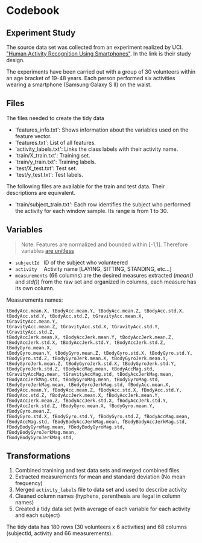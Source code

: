 # Codebook

## Experiment Study

The source data set was collected from an experiment realized by UCI. ["Human Activity Recognition Using Smartphones"](http://archive.ics.uci.edu/ml/datasets/Human+Activity+Recognition+Using+Smartphones). In the link is their study design.

The experiments have been carried out with a group of 30 volunteers within an age bracket of 19-48 years. Each person performed six activities wearing a smartphone (Samsung Galaxy S II) on the waist.

## Files

The files needed to create the tidy data
 + 'features_info.txt': Shows information about the variables used on the feature vector.
 + 'features.txt': List of all features.
 + 'activity_labels.txt': Links the class labels with their activity name.
 + 'train/X_train.txt': Training set.
 + 'train/y_train.txt': Training labels.
 + 'test/X_test.txt': Test set.
 + 'test/y_test.txt': Test labels.

The following files are available for the train and test data. Their descriptions are equivalent. 

 + 'train/subject_train.txt': Each row identifies the subject who performed the activity for each window sample. Its range is from 1 to 30. 

## Variables

> Note: Features are normalized and bounded within [-1,1]. Therefore 
> variables [are unitless](https://class.coursera.org/getdata-010/forum/thread?thread_id=49#comment-453)

 + `subjectId ` ID of the subject who volunteered
 + `activity  ` Activity name [LAYING, SITTING, STANDING, etc...]
 + `measurements` (66 columns) are the desired measures extracted (*mean()* and *std()*) from the raw set and organized in columns, each measure has its own column.

Measurements names:
```
tBodyAcc.mean.X, tBodyAcc.mean.Y, tBodyAcc.mean.Z, tBodyAcc.std.X, 
tBodyAcc.std.Y, tBodyAcc.std.Z, tGravityAcc.mean.X, tGravityAcc.mean.Y, 
tGravityAcc.mean.Z, tGravityAcc.std.X, tGravityAcc.std.Y, tGravityAcc.std.Z, 
tBodyAccJerk.mean.X, tBodyAccJerk.mean.Y, tBodyAccJerk.mean.Z, 
tBodyAccJerk.std.X, tBodyAccJerk.std.Y, tBodyAccJerk.std.Z, tBodyGyro.mean.X, 
tBodyGyro.mean.Y, tBodyGyro.mean.Z, tBodyGyro.std.X, tBodyGyro.std.Y, 
tBodyGyro.std.Z, tBodyGyroJerk.mean.X, tBodyGyroJerk.mean.Y, 
tBodyGyroJerk.mean.Z, tBodyGyroJerk.std.X, tBodyGyroJerk.std.Y, 
tBodyGyroJerk.std.Z, tBodyAccMag.mean, tBodyAccMag.std, 
tGravityAccMag.mean, tGravityAccMag.std, tBodyAccJerkMag.mean, 
tBodyAccJerkMag.std, tBodyGyroMag.mean, tBodyGyroMag.std, 
tBodyGyroJerkMag.mean, tBodyGyroJerkMag.std, fBodyAcc.mean.X, 
fBodyAcc.mean.Y, fBodyAcc.mean.Z, fBodyAcc.std.X, fBodyAcc.std.Y, 
fBodyAcc.std.Z, fBodyAccJerk.mean.X, fBodyAccJerk.mean.Y, 
fBodyAccJerk.mean.Z, fBodyAccJerk.std.X, fBodyAccJerk.std.Y, 
fBodyAccJerk.std.Z, fBodyGyro.mean.X, fBodyGyro.mean.Y, fBodyGyro.mean.Z, 
fBodyGyro.std.X, fBodyGyro.std.Y, fBodyGyro.std.Z, fBodyAccMag.mean, 
fBodyAccMag.std, fBodyBodyAccJerkMag.mean, fBodyBodyAccJerkMag.std, 
fBodyBodyGyroMag.mean, fBodyBodyGyroMag.std, fBodyBodyGyroJerkMag.mean, 
fBodyBodyGyroJerkMag.std,
```

## Transformations

 1. Combined tranining and test data sets and merged combined files
 2. Extracted measurements for mean and standard deviation (No mean frequency)
 3. Merged `activity_labels` file to data set and used to describe activity
 4. Cleaned column names (hyphens, parenthesis are ilegal in column names)
 5. Created a tidy data set (with average of each variable for each activity and each subject)

The tidy data has 180 rows (30 volunteers x 6 activities) and 68 columns (subjectId, activity and 66 measurements).
